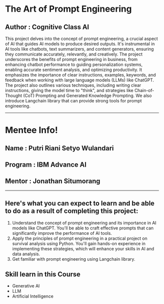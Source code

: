 # The Art of Prompt Engineering

## Author : Cognitive Class AI

This project delves into the concept of prompt engineering, a crucial aspect of AI that guides AI models to produce desired outputs. It's instrumental in AI tools like chatbots, text summarizers, and content generators, ensuring they communicate accurately, relevantly, and creatively. The project underscores the benefits of prompt engineering in business, from enhancing chatbot performance to guiding personalization systems, enabling accurate sentiment analysis, and optimizing productivity. It emphasizes the importance of clear instructions, examples, keywords, and feedback when working with large language models (LLMs) like ChatGPT. The project also outlines various techniques, including writing clear instructions, giving the model time to "think", and strategies like Chain-of-Thought (CoT) Prompting and Generated Knowledge Prompting. We also introduce Langchain library that can provide strong tools for prompt engineering.

--------------------------------------------------------
# Mentee Info!
## Name : Putri Riani Setyo Wulandari
## Program : IBM Advance AI
## Mentor : Jonathan Situmorang
--------------------------------------------------------

## Here's what you can expect to learn and be able to do as a result of completing this project:
1. Understand the concept of prompt engineering and its importance in AI models like ChatGPT. You'll be able to craft effective prompts that can significantly improve the performance of AI tools.
2. Apply the principles of prompt engineering in a practical project on survival analysis using Python. You'll gain hands-on experience in implementing these strategies, which will enhance your skills in AI and data analysis.
3. Get familiar with prompt engineering using Langchain library.


## Skill learn in this Course
- Generative AI
- LLM
- Artificial Intelligence
